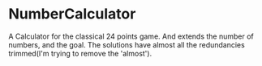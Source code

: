 NumberCalculator
================

A Calculator for the classical 24 points game. And extends the number of numbers, and the goal. The solutions have almost all the redundancies trimmed(I'm trying to remove the 'almost').
